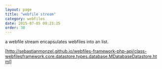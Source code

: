 ```yaml
---
layout: page
title: "webfile stream"
category: webfiles
date: 2015-07-05 09:23:25
order: 30
---
```


a webfile stream encapsulates webfiles into an list.

[http://sebastianmonzel.github.io/webfiles-framework-php-api/class-webfilesframework.core.datastore.types.database.MDatabaseDatastore.html]
